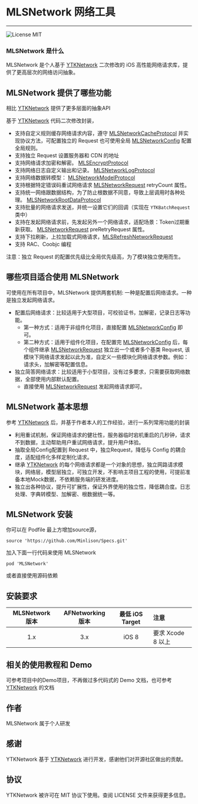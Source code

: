 # MLSNetwork 网络工具
-----

![License MIT](https://img.shields.io/github/license/mashape/apistatus.svg?maxAge=2592000)

### MLSNetwork 是什么

MLSNetwork 是个人基于 [YTKNetwork](https://github.com/yuantiku/YTKNetwork) 二次修改的 iOS 高性能网络请求库，提供了更高层次的网络访问抽象。

## MLSNetwork 提供了哪些功能

相比 [YTKNetwork](https://github.com/yuantiku/YTKNetwork) 提供了更多层面的抽象API

基于 [YTKNetwork](https://github.com/yuantiku/YTKNetwork) 代码二次修改封装，

 * 支持自定义规则缓存网络请求内容，遵守 [MLSNetworkCacheProtocol](./docs/markdown/Protocols/MLSNetworkCacheProtocol.md) 并实现协议方法，可配置独立的 Request 也可使用全局  [MLSNetworkConfig](./docs/markdown/Classes/MLSNetworkConfig.md) 配置全局规则。
 * 支持独立 Request 设置服务器和 CDN 的地址
 * 支持网络请求加密和解密。 [MLSEncryptProtocol](./docs/markdown/Protocols/MLSEncryptProtocol.md)
 * 支持网络日志自定义输出和记录。 [MLSNetworkLogProtocol](./docs/markdown/Protocols/MLSNetworkLogProtocol.md) 
 * 支持网络数据转模型： [MLSNetworkModelProtocol](./docs/markdown/Protocols/MLSNetworkModelProtocol.md) 
 * 支持根据特定错误码重试网络请求 [MLSNetworkRequest](./docs/markdown/Classes/MLSNetworkRequest.md) retryCount 属性。
 * 支持统一网络跟数据结构，为了防止根数据不同意，导致上层调用时各种处理。  [MLSNetworkRootDataProtocol](./docs/markdown/Protocols/MLSNetworkRootDataProtocol.md)
 * 支持批量的网络请求发送，并统一设置它们的回调（实现在 `YTKBatchRequest` 类中）
 * 支持在发起网络请求前，先发起另外一个网络请求，适配场景：Token过期重新获取。 [MLSNetworkRequest](./docs/markdown/Classes/MLSNetworkRequest.md) preRetryRequest 属性。
 * 支持下拉刷新，上拉加载式网络请求，[MLSRefreshNetworkRequest](./docs/markdown/Classes/MLSRefreshNetworkRequest.md)
 * 支持 RAC、Coobjc 编程
	
注意：独立 Request 的配置优先级比全局优先级高，为了模块独立使用而生。

## 哪些项目适合使用 MLSNetwork

可使用在所有项目中，MLSNetwork 提供两套机制: 一种是配置后网络请求。一种是独立发起网络请求。
* 配置后网络请求：比较适用于大型项目，可校验证书，加解密，记录日志等功能。
	* 第一种方式：适用于非组件化项目，直接配置 [MLSNetworkConfig](./docs/markdown/Classes/MLSNetworkConfig.md) 即可。
	* 第二种方式：适用于组件化项目，在配置完 [MLSNetworkConfig](./docs/markdown/Classes/MLSNetworkConfig.md) 后，每个组件继承 [MLSNetworkRequest](./docs/markdown/Classes/MLSNetworkRequest.md) 独立出一个或者多个基类 Request, 该模块下网络请求发起以此为准，自定义一些模块化网络请求参数。例如：请求头，加解密等配置信息。
* 独立简答网络请求：比较适用于小型项目，没有过多要求，只需要获取网络数据，全部使用内部默认配置。
	* 直接使用 [MLSNetworkRequest](./docs/markdown/Classes/MLSNetworkRequest.md) 发起网络请求即可。

## MLSNetwork 基本思想
参考 [YTKNetwork](https://github.com/yuantiku/YTKNetwork) 后，并基于作者本人的工作经验，进行一系列常用功能的封装
* 利用重试机制，保证网络请求的健壮性，服务器临时宕机重启的几秒钟，请求不到数据，主动帮助用户重试网络请求，提升用户体验。
* 抽取全局Config配置到 Request 中，独立Request，降低与 Config 的耦合度，适配组件化多样定制化请求。
* 继承 [YTKNetwork](https://github.com/yuantiku/YTKNetwork) 的每个网络请求都是一个对象的思想，独立网路请求模块，网络层，模型层独立，可独立开发，不影响主项目工程的使用，可提前准备本地Mock数据，不依赖服务端的研发进度。
* 独立出各种协议，提升可扩展性，保证外界使用的独立性，降低耦合度。日志处理、字典转模型、加解密、根数据统一等。

## MLSNetwork 安装
你可以在 Podfile 最上方增加source源，

	source 'https://github.com/Minlison/Specs.git'

加入下面一行代码来使用 MLSNetwork

    pod 'MLSNetwork'

或者直接使用源码依赖

## 安装要求

| MLSNetwork 版本 | AFNetworking 版本 |  最低 iOS Target | 注意 |
|:----------------:|:----------------:|:----------------:|:-----|
| 1.x | 3.x | iOS 8 | 要求 Xcode 8 以上  |

## 相关的使用教程和 Demo
可参考项目中的Demo项目，不再做过多代码式的 Demo 文档，也可参考 [YTKNetwork](https://github.com/yuantiku/YTKNetwork) 的文档

## 作者
MLSNetwork 属于个人研发

## 感谢

YTKNetwork 基于 [YTKNetwork](https://github.com/yuantiku/YTKNetwork) 进行开发，感谢他们对开源社区做出的贡献。

## 协议

YTKNetwork 被许可在 MIT 协议下使用。查阅 LICENSE 文件来获得更多信息。